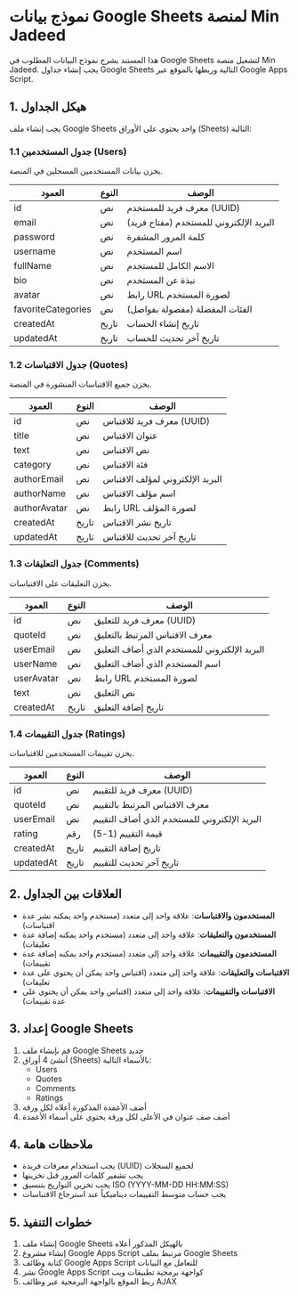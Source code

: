 # نموذج بيانات Google Sheets لمنصة Min Jadeed

هذا المستند يشرح نموذج البيانات المطلوب في Google Sheets لتشغيل منصة Min Jadeed. يجب إنشاء جداول Google Sheets التالية وربطها بالموقع عبر Google Apps Script.

## 1. هيكل الجداول

يجب إنشاء ملف Google Sheets واحد يحتوي على الأوراق (Sheets) التالية:

### 1.1 جدول المستخدمين (Users)

يخزن بيانات المستخدمين المسجلين في المنصة.

| العمود | النوع | الوصف |
|-------|------|-------|
| id | نص | معرف فريد للمستخدم (UUID) |
| email | نص | البريد الإلكتروني للمستخدم (مفتاح فريد) |
| password | نص | كلمة المرور المشفرة |
| username | نص | اسم المستخدم |
| fullName | نص | الاسم الكامل للمستخدم |
| bio | نص | نبذة عن المستخدم |
| avatar | نص | رابط URL لصورة المستخدم |
| favoriteCategories | نص | الفئات المفضلة (مفصولة بفواصل) |
| createdAt | تاريخ | تاريخ إنشاء الحساب |
| updatedAt | تاريخ | تاريخ آخر تحديث للحساب |

### 1.2 جدول الاقتباسات (Quotes)

يخزن جميع الاقتباسات المنشورة في المنصة.

| العمود | النوع | الوصف |
|-------|------|-------|
| id | نص | معرف فريد للاقتباس (UUID) |
| title | نص | عنوان الاقتباس |
| text | نص | نص الاقتباس |
| category | نص | فئة الاقتباس |
| authorEmail | نص | البريد الإلكتروني لمؤلف الاقتباس |
| authorName | نص | اسم مؤلف الاقتباس |
| authorAvatar | نص | رابط URL لصورة المؤلف |
| createdAt | تاريخ | تاريخ نشر الاقتباس |
| updatedAt | تاريخ | تاريخ آخر تحديث للاقتباس |

### 1.3 جدول التعليقات (Comments)

يخزن التعليقات على الاقتباسات.

| العمود | النوع | الوصف |
|-------|------|-------|
| id | نص | معرف فريد للتعليق (UUID) |
| quoteId | نص | معرف الاقتباس المرتبط بالتعليق |
| userEmail | نص | البريد الإلكتروني للمستخدم الذي أضاف التعليق |
| userName | نص | اسم المستخدم الذي أضاف التعليق |
| userAvatar | نص | رابط URL لصورة المستخدم |
| text | نص | نص التعليق |
| createdAt | تاريخ | تاريخ إضافة التعليق |

### 1.4 جدول التقييمات (Ratings)

يخزن تقييمات المستخدمين للاقتباسات.

| العمود | النوع | الوصف |
|-------|------|-------|
| id | نص | معرف فريد للتقييم (UUID) |
| quoteId | نص | معرف الاقتباس المرتبط بالتقييم |
| userEmail | نص | البريد الإلكتروني للمستخدم الذي أضاف التقييم |
| rating | رقم | قيمة التقييم (1-5) |
| createdAt | تاريخ | تاريخ إضافة التقييم |
| updatedAt | تاريخ | تاريخ آخر تحديث للتقييم |

## 2. العلاقات بين الجداول

- **المستخدمون والاقتباسات**: علاقة واحد إلى متعدد (مستخدم واحد يمكنه نشر عدة اقتباسات)
- **المستخدمون والتعليقات**: علاقة واحد إلى متعدد (مستخدم واحد يمكنه إضافة عدة تعليقات)
- **المستخدمون والتقييمات**: علاقة واحد إلى متعدد (مستخدم واحد يمكنه إضافة عدة تقييمات)
- **الاقتباسات والتعليقات**: علاقة واحد إلى متعدد (اقتباس واحد يمكن أن يحتوي على عدة تعليقات)
- **الاقتباسات والتقييمات**: علاقة واحد إلى متعدد (اقتباس واحد يمكن أن يحتوي على عدة تقييمات)

## 3. إعداد Google Sheets

1. قم بإنشاء ملف Google Sheets جديد
2. أنشئ 4 أوراق (Sheets) بالأسماء التالية:
   - Users
   - Quotes
   - Comments
   - Ratings
3. أضف الأعمدة المذكورة أعلاه لكل ورقة
4. أضف صف عنوان في الأعلى لكل ورقة يحتوي على أسماء الأعمدة

## 4. ملاحظات هامة

- يجب استخدام معرفات فريدة (UUID) لجميع السجلات
- يجب تشفير كلمات المرور قبل تخزينها
- يجب تخزين التواريخ بتنسيق ISO (YYYY-MM-DD HH:MM:SS)
- يجب حساب متوسط التقييمات ديناميكياً عند استرجاع الاقتباسات

## 5. خطوات التنفيذ

1. إنشاء ملف Google Sheets بالهيكل المذكور أعلاه
2. إنشاء مشروع Google Apps Script مرتبط بملف Google Sheets
3. كتابة وظائف Google Apps Script للتعامل مع البيانات
4. نشر Google Apps Script كواجهة برمجية تطبيقات ويب
5. ربط الموقع بالواجهة البرمجية عبر وظائف AJAX
